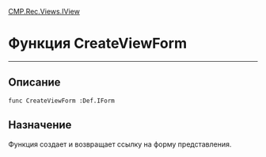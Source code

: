 ﻿---
Link: CMP.Rec.Views.IView.@CreateViewForm
---

<!---  Навигация
[Имя проекта](#) :
-->
[CMP.Rec.Views.IView](Default)

# Функция CreateViewForm
---

## Описание

    func CreateViewForm :Def.IForm

<!--
## Аргументы{#Args}

### Аргумент1

Описание аргумента 1
-->

## Назначение

Функция создает и возвращает ссылку на форму представления.

<!--
## Пример

    CreateViewForm...
-->

